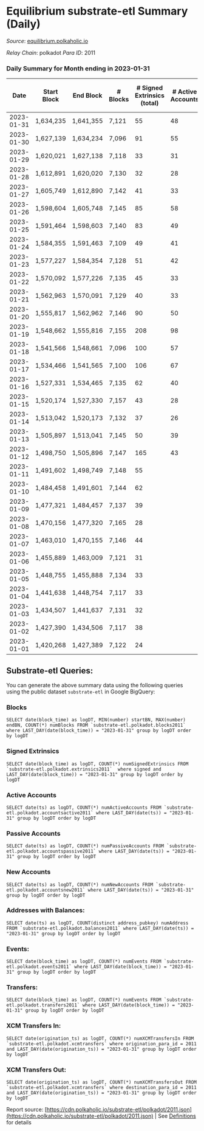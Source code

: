 # Equilibrium substrate-etl Summary (Daily)

_Source_: [equilibrium.polkaholic.io](https://equilibrium.polkaholic.io)

*Relay Chain*: polkadot
*Para ID*: 2011



### Daily Summary for Month ending in 2023-01-31


| Date | Start Block | End Block | # Blocks | # Signed Extrinsics (total) | # Active Accounts | # Passive | # New | # Addresses with Balances | # Events | # Transfers | # XCM Transfers In | # XCM Transfers Out | Issues | 
| ---- | ----------- | --------- | -------- | --------------------------- | ----------------- | --------- | ----- | ------------------------- | -------- | ----------- | ------------------ | ------------------- | ------ |
| 2023-01-31 | 1,634,235 | 1,641,355 | 7,121 | 55 | 48 |  | 2 | 8,987 | 304,550 |   | 8 ($87.79) |   |  |
| 2023-01-30 | 1,627,139 | 1,634,234 | 7,096 | 91 | 55 |  | 4 | 8,985 | 247,846 |   | 9 ($132.81) |   |  |
| 2023-01-29 | 1,620,021 | 1,627,138 | 7,118 | 33 | 31 |  | 2 | 8,981 | 218,998 |   | 1 ($6.67) |   |  |
| 2023-01-28 | 1,612,891 | 1,620,020 | 7,130 | 32 | 28 |  | 1 | 8,979 | 219,489 |   | 2 ($25.73) |   |  |
| 2023-01-27 | 1,605,749 | 1,612,890 | 7,142 | 41 | 33 |  | 1 | 8,978 | 219,721 |   | 4 ($49.00) |   |  |
| 2023-01-26 | 1,598,604 | 1,605,748 | 7,145 | 85 | 58 |  | 6 | 8,977 | 221,099 |   | 4 ($311.38) |   |  |
| 2023-01-25 | 1,591,464 | 1,598,603 | 7,140 | 83 | 49 |  | 9 | 8,971 | 221,842 |   | 6 ($3,199.30) |   |  |
| 2023-01-24 | 1,584,355 | 1,591,463 | 7,109 | 49 | 41 |  | 10 | 8,962 | 220,703 |   | 6 ($604.47) |   |  |
| 2023-01-23 | 1,577,227 | 1,584,354 | 7,128 | 51 | 42 |  | 1 | 8,952 | 221,269 |   |   |   |  |
| 2023-01-22 | 1,570,092 | 1,577,226 | 7,135 | 45 | 33 |  | 2 | 8,951 | 221,762 |   | 1 ($6.33) |   |  |
| 2023-01-21 | 1,562,963 | 1,570,091 | 7,129 | 40 | 33 |  |  | 8,949 | 221,506 |   | 1 ($11.93) |   |  |
| 2023-01-20 | 1,555,817 | 1,562,962 | 7,146 | 90 | 50 |  | 8 | 8,949 | 222,291 |   | 9 ($72.36) |   |  |
| 2023-01-19 | 1,548,662 | 1,555,816 | 7,155 | 208 | 98 |  | 22 | 8,942 | 222,220 |   | 73 ($1,320.26) |   |  |
| 2023-01-18 | 1,541,566 | 1,548,661 | 7,096 | 100 | 57 |  | 3 | 8,920 | 220,567 |   | 9 ($122.81) |   |  |
| 2023-01-17 | 1,534,466 | 1,541,565 | 7,100 | 106 | 67 |  | 6 | 8,917 | 220,600 |   | 2 ($97.32) |   |  |
| 2023-01-16 | 1,527,331 | 1,534,465 | 7,135 | 62 | 40 |  | 4 | 8,911 | 221,731 |   | 11 ($13.17) |   |  |
| 2023-01-15 | 1,520,174 | 1,527,330 | 7,157 | 43 | 28 |  | 1 | 8,907 | 221,880 |   | 3 ($22.78) |   |  |
| 2023-01-14 | 1,513,042 | 1,520,173 | 7,132 | 37 | 26 |  | 21 | 8,906 | 221,079 |   | 4 ($3,530.07) |   |  |
| 2023-01-13 | 1,505,897 | 1,513,041 | 7,145 | 50 | 39 |  | 3 | 8,885 | 221,069 |   | 3 ($167.55) |   |  |
| 2023-01-12 | 1,498,750 | 1,505,896 | 7,147 | 165 | 43 |  | 8,882 | 8,882 | 219,492 |   | 3 ($39.36) |   |  |
| 2023-01-11 | 1,491,602 | 1,498,749 | 7,148 | 55 |  |  |  |  | 209,382 |   | 1  |   |  |
| 2023-01-10 | 1,484,458 | 1,491,601 | 7,144 | 62 |  |  |  |  | 207,921 |   | 6 ($78.24) |   |  |
| 2023-01-09 | 1,477,321 | 1,484,457 | 7,137 | 39 |  |  |  |  | 207,606 |   | 3 ($59.09) |   |  |
| 2023-01-08 | 1,470,156 | 1,477,320 | 7,165 | 28 |  |  |  |  | 208,354 |   | 4 ($292.60) |   |  |
| 2023-01-07 | 1,463,010 | 1,470,155 | 7,146 | 44 |  |  |  |  | 207,929 |   | 5 ($136.77) |   |  |
| 2023-01-06 | 1,455,889 | 1,463,009 | 7,121 | 31 |  |  |  |  | 207,115 |   | 5 ($809.53) |   |  |
| 2023-01-05 | 1,448,755 | 1,455,888 | 7,134 | 33 |  |  |  |  | 207,461 |   | 2 ($469.64) |   |  |
| 2023-01-04 | 1,441,638 | 1,448,754 | 7,117 | 33 |  |  |  |  | 206,679 |   | 2 ($242.03) |   |  |
| 2023-01-03 | 1,434,507 | 1,441,637 | 7,131 | 32 |  |  |  |  | 207,349 |   | 1 ($448.95) |   |  |
| 2023-01-02 | 1,427,390 | 1,434,506 | 7,117 | 38 |  |  |  |  | 207,014 |   | 2 ($43.94) |   |  |
| 2023-01-01 | 1,420,268 | 1,427,389 | 7,122 | 24 |  |  |  |  | 207,098 |   |   |   |  |

## Substrate-etl Queries:
You can generate the above summary data using the following queries using the public dataset `substrate-etl` in Google BigQuery:


### Blocks
```
SELECT date(block_time) as logDT, MIN(number) startBN, MAX(number) endBN, COUNT(*) numBlocks FROM `substrate-etl.polkadot.blocks2011`  where LAST_DAY(date(block_time)) = "2023-01-31" group by logDT order by logDT
```


### Signed Extrinsics
```
SELECT date(block_time) as logDT, COUNT(*) numSignedExtrinsics FROM `substrate-etl.polkadot.extrinsics2011`  where signed and LAST_DAY(date(block_time)) = "2023-01-31" group by logDT order by logDT
```


### Active Accounts
```
SELECT date(ts) as logDT, COUNT(*) numActiveAccounts FROM `substrate-etl.polkadot.accountsactive2011` where LAST_DAY(date(ts)) = "2023-01-31" group by logDT order by logDT
```


### Passive Accounts
```
SELECT date(ts) as logDT, COUNT(*) numPassiveAccounts FROM `substrate-etl.polkadot.accountspassive2011` where LAST_DAY(date(ts)) = "2023-01-31" group by logDT order by logDT
```


### New Accounts
```
SELECT date(ts) as logDT, COUNT(*) numNewAccounts FROM `substrate-etl.polkadot.accountsnew2011` where LAST_DAY(date(ts)) = "2023-01-31" group by logDT order by logDT
```


### Addresses with Balances:
```
SELECT date(ts) as logDT, COUNT(distinct address_pubkey) numAddress FROM `substrate-etl.polkadot.balances2011` where LAST_DAY(date(ts)) = "2023-01-31" group by logDT order by logDT
```


### Events:
```
SELECT date(block_time) as logDT, COUNT(*) numEvents FROM `substrate-etl.polkadot.events2011` where LAST_DAY(date(block_time)) = "2023-01-31" group by logDT order by logDT
```


### Transfers:
```
SELECT date(block_time) as logDT, COUNT(*) numEvents FROM `substrate-etl.polkadot.transfers2011` where LAST_DAY(date(block_time)) = "2023-01-31" group by logDT order by logDT
```


### XCM Transfers In:
```
SELECT date(origination_ts) as logDT, COUNT(*) numXCMTransfersIn FROM `substrate-etl.polkadot.xcmtransfers` where origination_para_id = 2011 and LAST_DAY(date(origination_ts)) = "2023-01-31" group by logDT order by logDT
```


### XCM Transfers Out:
```
SELECT date(origination_ts) as logDT, COUNT(*) numXCMTransfersOut FROM `substrate-etl.polkadot.xcmtransfers` where destination_para_id = 2011 and LAST_DAY(date(origination_ts)) = "2023-01-31" group by logDT order by logDT
```



Report source: [https://cdn.polkaholic.io/substrate-etl/polkadot/2011.json](https://cdn.polkaholic.io/substrate-etl/polkadot/2011.json) | See [Definitions](/DEFINITIONS.md) for details
